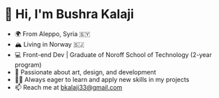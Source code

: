 # 👋 Hi, I'm Bushra Kalaji

- 🌍 From Aleppo, Syria :syria:
- 🏔️ Living in Norway :svalbard_jan_mayen:
- 💻 Front-end Dev | Graduate of Noroff School of Technology (2-year program)
- :heartbeat: Passionate about art, design, and development
- 👩‍💻 Always eager to learn and apply new skills in my projects
- 📫 Reach me at bkalaji33@gmail.com

<!---
bushrakalaji/bushrakalaji is a ✨ special ✨ repository because its `README.md` (this file) appears on your GitHub profile.
You can click the Preview link to take a look at your changes.
--->
